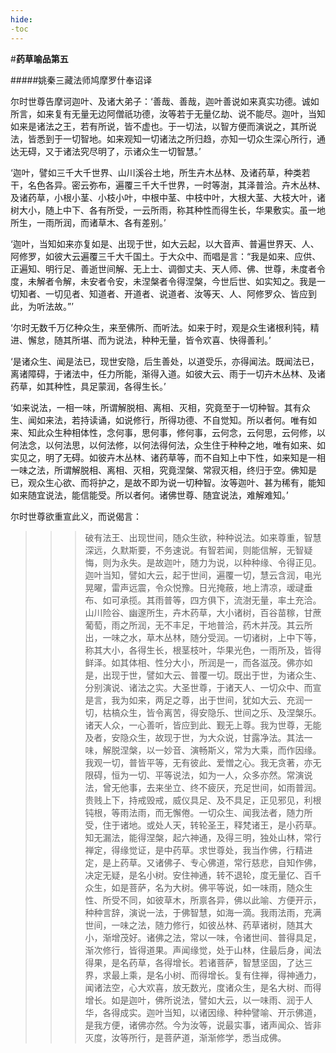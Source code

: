 ```yaml
---
hide:
-toc
---
```


#**药草喻品第五**

#####姚秦三藏法师鸠摩罗什奉诏译

尔时世尊告摩诃迦叶、及诸大弟子：‘善哉、善哉，迦叶善说如来真实功德。诚如所言，如来复有无量无边阿僧祇功德，汝等若于无量亿劫、说不能尽。迦叶，当知如来是诸法之王，若有所说，皆不虚也。于一切法，以智方便而演说之，其所说法，皆悉到于一切智地。如来观知一切诸法之所归趋，亦知一切众生深心所行，通达无碍，又于诸法究尽明了，示诸众生一切智慧。’

‘迦叶，譬如三千大千世界、山川溪谷土地，所生卉木丛林、及诸药草，种类若干，名色各异。密云弥布，遍覆三千大千世界，一时等澍，其泽普洽。卉木丛林、及诸药草，小根小茎、小枝小叶，中根中茎、中枝中叶，大根大茎、大枝大叶，诸树大小，随上中下、各有所受，一云所雨，称其种性而得生长，华果敷实。虽一地所生，一雨所润，而诸草木、各有差别。’

‘迦叶，当知如来亦复如是、出现于世，如大云起，以大音声、普遍世界天、人、阿修罗，如彼大云遍覆三千大千国土。于大众中、而唱是言：“我是如来、应供、正遍知、明行足、善逝世间解、无上士、调御丈夫、天人师、佛、世尊，未度者令度，未解者令解，未安者令安，未涅槃者令得涅槃，今世后世、如实知之。我是一切知者、一切见者、知道者、开道者、说道者、汝等天、人、阿修罗众、皆应到此，为听法故。”’

‘尔时无数千万亿种众生，来至佛所、而听法。如来于时，观是众生诸根利钝，精进、懈怠，随其所堪、而为说法，种种无量，皆令欢喜、快得善利。’

‘是诸众生、闻是法已，现世安隐，后生善处，以道受乐，亦得闻法。既闻法已，离诸障碍，于诸法中，任力所能，渐得入道。如彼大云、雨于一切卉木丛林、及诸药草，如其种性，具足蒙润，各得生长。’

‘如来说法，一相一味，所谓解脱相、离相、灭相，究竟至于一切种智。其有众生、闻如来法，若持读诵，如说修行，所得功德、不自觉知。所以者何。唯有如来、知此众生种相体性，念何事，思何事，修何事，云何念，云何思，云何修，以何法念，以何法思，以何法修，以何法得何法，众生住于种种之地，唯有如来、如实见之，明了无碍。如彼卉木丛林、诸药草等，而不自知上中下性，如来知是一相一味之法，所谓解脱相、离相、灭相，究竟涅槃、常寂灭相，终归于空。佛知是已，观众生心欲、而将护之，是故不即为说一切种智。汝等迦叶、甚为稀有，能知如来随宜说法，能信能受。所以者何。诸佛世尊、随宜说法，难解难知。’

尔时世尊欲重宣此义，而说偈言：

>>>破有法王、出现世间，随众生欲，种种说法。如来尊重，智慧深远，久默斯要，不务速说。有智若闻，则能信解，无智疑悔，则为永失。是故迦叶，随力为说，以种种缘、令得正见。迦叶当知，譬如大云，起于世间，遍覆一切，慧云含润，电光晃曜，雷声远震，令众悦豫。日光掩蔽，地上清凉，叆叇垂布、如可承揽。其雨普等，四方俱下，流澍无量，率土充洽。山川险谷、幽邃所生，卉木药草，大小诸树，百谷苗稼，甘蔗葡萄，雨之所润，无不丰足，干地普洽，药木并茂。其云所出，一味之水，草木丛林，随分受润。一切诸树，上中下等，称其大小，各得生长，根茎枝叶，华果光色，一雨所及，皆得鲜泽。如其体相、性分大小，所润是一，而各滋茂。佛亦如是，出现于世，譬如大云、普覆一切。既出于世，为诸众生、分别演说、诸法之实。大圣世尊，于诸天人、一切众中、而宣是言，我为如来，两足之尊，出于世间，犹如大云、充润一切，枯槁众生，皆令离苦，得安隐乐、世间之乐、及涅槃乐。诸天人众，一心善听，皆应到此、觐无上尊。我为世尊，无能及者，安隐众生，故现于世，为大众说，甘露净法。其法一味，解脱涅槃，以一妙音、演畅斯义，常为大乘，而作因缘。我观一切，普皆平等，无有彼此、爱憎之心。我无贪著，亦无限碍，恒为一切、平等说法，如为一人，众多亦然。常演说法，曾无他事，去来坐立、终不疲厌，充足世间，如雨普润。贵贱上下，持戒毁戒，威仪具足、及不具足，正见邪见，利根钝根，等雨法雨，而无懈倦。一切众生、闻我法者，随力所受，住于诸地。或处人天，转轮圣王，释梵诸王，是小药草。知无漏法，能得涅槃，起六神通，及得三明，独处山林，常行禅定，得缘觉证，是中药草。求世尊处，我当作佛，行精进定，是上药草。又诸佛子、专心佛道，常行慈悲，自知作佛，决定无疑，是名小树。安住神通，转不退轮，度无量亿、百千众生，如是菩萨，名为大树。佛平等说，如一味雨，随众生性、所受不同，如彼草木，所禀各异，佛以此喻、方便开示，种种言辞，演说一法，于佛智慧，如海一滴。我雨法雨，充满世间，一味之法，随力修行，如彼丛林、药草诸树，随其大小，渐增茂好。诸佛之法，常以一味，令诸世间、普得具足，渐次修行，皆得道果。声闻缘觉，处于山林，住最后身，闻法得果，是名药草，各得增长。若诸菩萨，智慧坚固，了达三界，求最上乘，是名小树、而得增长。复有住禅，得神通力，闻诸法空，心大欢喜，放无数光，度诸众生，是名大树、而得增长。如是迦叶，佛所说法，譬如大云，以一味雨、润于人华，各得成实。迦叶当知，以诸因缘、种种譬喻、开示佛道，是我方便，诸佛亦然。今为汝等，说最实事，诸声闻众、皆非灭度，汝等所行，是菩萨道，渐渐修学，悉当成佛。